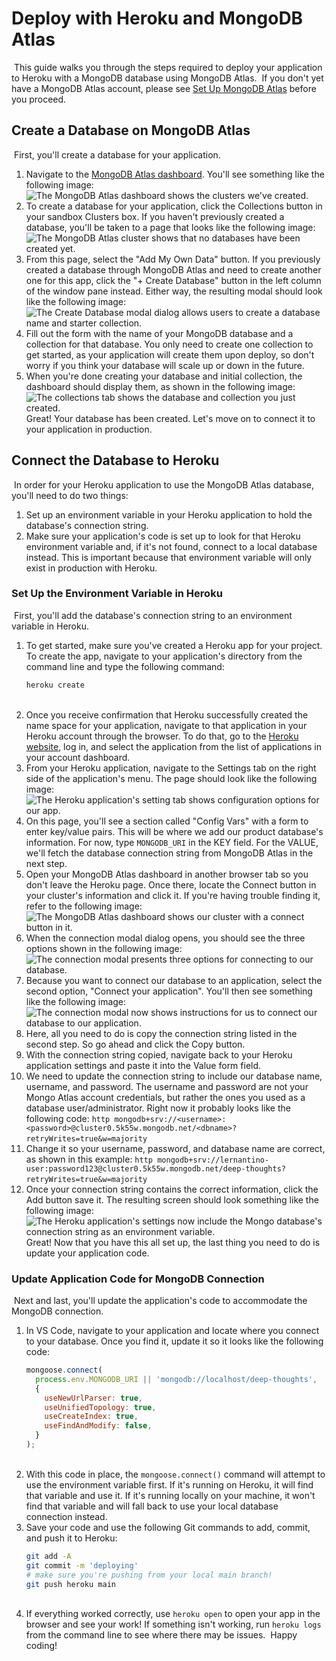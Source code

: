 # Deploy with Heroku and MongoDB Atlas

​
This guide walks you through the steps required to deploy your application to Heroku with a MongoDB database using MongoDB Atlas.
​
If you don't yet have a MongoDB Atlas account, please see [Set Up MongoDB Atlas](./MongoAtlas-Setup.md) before you proceed.
​

## Create a Database on MongoDB Atlas

​
First, you'll create a database for your application.
​

1. Navigate to the [MongoDB Atlas dashboard](https://cloud.mongodb.com). You'll see something like the following image:
   ​
   ![The MongoDB Atlas dashboard shows the clusters we've created.](./assets/images-deploy/100-cluster-dashboard.png)
   ​
2. To create a database for your application, click the Collections button in your sandbox Clusters box. If you haven't previously created a database, you'll be taken to a page that looks like the following image:
   ​
   ![The MongoDB Atlas cluster shows that no databases have been created yet.](./assets/images-deploy/200-collections.png)
   ​
3. From this page, select the "Add My Own Data" button. If you previously created a database through MongoDB Atlas and need to create another one for this app, click the "+ Create Database" button in the left column of the window pane instead. Either way, the resulting modal should look like the following image:
   ​
   ![The Create Database modal dialog allows users to create a database name and starter collection.](./assets/images-deploy/300-create-db.png)
   ​
4. Fill out the form with the name of your MongoDB database and a collection for that database. You only need to create one collection to get started, as your application will create them upon deploy, so don't worry if you think your database will scale up or down in the future.
   ​
5. When you're done creating your database and initial collection, the dashboard should display them, as shown in the following image:
   ​
   ![The collections tab shows the database and collection you just created.](./assets/images-deploy/400-collections-database.png)
   ​
   Great! Your database has been created. Let's move on to connect it to your application in production.
   ​

## Connect the Database to Heroku

​
In order for your Heroku application to use the MongoDB Atlas database, you'll need to do two things:
​

1. Set up an environment variable in your Heroku application to hold the database's connection string.
   ​
2. Make sure your application's code is set up to look for that Heroku environment variable and, if it's not found, connect to a local database instead. This is important because that environment variable will only exist in production with Heroku.
   ​

### Set Up the Environment Variable in Heroku

​
First, you'll add the database's connection string to an environment variable in Heroku.
​

1. To get started, make sure you've created a Heroku app for your project. To create the app, navigate to your application's directory from the command line and type the following command:
   ​
   ```bash
   heroku create
   ```
   ​
2. Once you receive confirmation that Heroku successfully created the name space for your application, navigate to that application in your Heroku account through the browser. To do that, go to the [Heroku website](https://heroku.com), log in, and select the application from the list of applications in your account dashboard.
   ​
3. From your Heroku application, navigate to the Settings tab on the right side of the application's menu. The page should look like the following image:
   ​
   ![The Heroku application's setting tab shows configuration options for our app.](./assets/images-deploy/500-heroku-settings.png)
   ​
4. On this page, you'll see a section called "Config Vars" with a form to enter key/value pairs. This will be where we add our product database's information. For now, type `MONGODB_URI` in the KEY field. For the VALUE, we'll fetch the database connection string from MongoDB Atlas in the next step.
   ​
5. Open your MongoDB Atlas dashboard in another browser tab so you don't leave the Heroku page. Once there, locate the Connect button in your cluster's information and click it. If you're having trouble finding it, refer to the following image:
   ​
   ![The MongoDB Atlas dashboard shows our cluster with a connect button in it.](./assets/images-deploy/600-overview-connect.png)
   ​
6. When the connection modal dialog opens, you should see the three options shown in the following image:
   ​
   ![The connection modal presents three options for connecting to our database.](./assets/images-deploy/700-connect-modal.png)
   ​
7. Because you want to connect our database to an application, select the second option, "Connect your application". You'll then see something like the following image:
   ​
   ![The connection modal now shows instructions for us to connect our database to our application.](./assets/images-deploy/800-connect-app.png)
   ​
8. Here, all you need to do is copy the connection string listed in the second step. So go ahead and click the Copy button.
   ​
9. With the connection string copied, navigate back to your Heroku application settings and paste it into the Value form field.
   ​
10. We need to update the connection string to include our database name, username, and password. The username and password are not your Mongo Atlas account credentials, but rather the ones you used as a database user/administrator. Right now it probably looks like the following code:
    ​
    `http mongodb+srv://<username>:<password>@cluster0.5k55w.mongodb.net/<dbname>?retryWrites=true&w=majority `
    ​
11. Change it so your username, password, and database name are correct, as shown in this example:
    ​
    `http mongodb+srv://lernantino-user:password123@cluster0.5k55w.mongodb.net/deep-thoughts?retryWrites=true&w=majority `
    ​
12. Once your connection string contains the correct information, click the Add button save it. The resulting screen should look something like the following image:
    ​
    ![The Heroku application's settings now include the Mongo database's connection string as an environment variable.](./assets/images-deploy/900-heroku-configvars.png)
    ​
    Great! Now that you have this all set up, the last thing you need to do is update your application code.
    ​

### Update Application Code for MongoDB Connection

​
Next and last, you'll update the application's code to accommodate the MongoDB connection.
​

1. In VS Code, navigate to your application and locate where you connect to your database. Once you find it, update it so it looks like the following code:
   ​
   ```js
   mongoose.connect(
     process.env.MONGODB_URI || 'mongodb://localhost/deep-thoughts',
     {
       useNewUrlParser: true,
       useUnifiedTopology: true,
       useCreateIndex: true,
       useFindAndModify: false,
     }
   );
   ```
   ​
2. With this code in place, the `mongoose.connect()` command will attempt to use the environment variable first. If it's running on Heroku, it will find that variable and use it. If it's running locally on your machine, it won't find that variable and will fall back to use your local database connection instead.
   ​
3. Save your code and use the following Git commands to add, commit, and push it to Heroku:
   ​
   ```bash
   git add -A
   git commit -m 'deploying'
   # make sure you're pushing from your local main branch!
   git push heroku main
   ```
   ​
4. If everything worked correctly, use `heroku open` to open your app in the browser and see your work! If something isn't working, run `heroku logs` from the command line to see where there may be issues.
   ​
   Happy coding!

